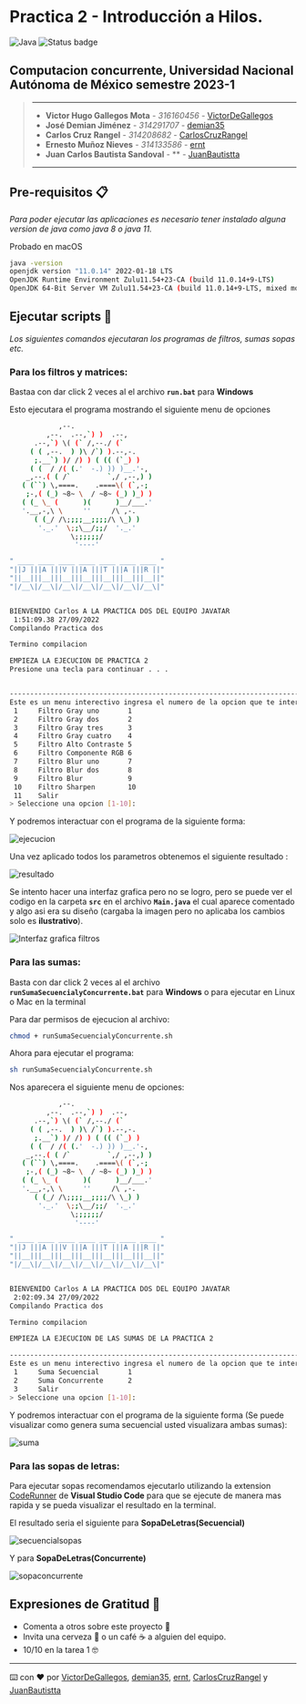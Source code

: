 # Practica 2 - Introducción a Hilos.

![Java](https://img.shields.io/badge/java-%23ED8B00.svg?style=for-the-badge&logo=java&logoColor=white) ![Status badge](https://img.shields.io/badge/status-%20terminado-green?style=for-the-badge)

## Computacion concurrente, Universidad Nacional Autónoma de México semestre 2023-1

> ---
>
> * **Victor Hugo Gallegos Mota** - *316160456* - [VictorDeGallegos](https://github.com/VictorDeGallegos)
> * **José Demian Jiménez** - *314291707* - [demian35](https://github.com/demian35)
> * **Carlos Cruz Rangel** - *314208682* - [CarlosCruzRangel](https://github.com/CarlosCruzRangel)
> * **Ernesto Muñoz Nieves** - *314133586* - [ernt](https://github.com/ernt)
> * **Juan Carlos Bautista Sandoval** - ** - [JuanBautistta](https://github.com/JuanBautistta)
>
>
>
> ---


## Pre-requisitos 📋

*Para poder ejecutar las aplicaciones es necesario tener instalado alguna version de java como java 8 o java 11.*

Probado en macOS

```bash
java -version
openjdk version "11.0.14" 2022-01-18 LTS
OpenJDK Runtime Environment Zulu11.54+23-CA (build 11.0.14+9-LTS)
OpenJDK 64-Bit Server VM Zulu11.54+23-CA (build 11.0.14+9-LTS, mixed mode)
```

## Ejecutar scripts 🚀

*Los siguientes comandos ejecutaran los programas de filtros, sumas sopas etc.*

### Para los filtros y matrices:

Bastaa con dar click 2 veces al el archivo **`run.bat`** para **Windows**

Esto ejecutara el programa mostrando el siguiente menu de opciones

```bash
            ,--.
         ,--.  .--,`) )  .--,
      .--,`) \( (` /,--./ (`
     ( ( ,--.  ) )\ /`) ).--,-.
      ;.__`) )/ /) ) ( (( (`_) )
     ( (  / /( (.'  -.) )) )__.'-,
    _,--.( ( /`         `,/ ,--,) )
   ( (``) \,====.    .====\( (`,-;
    ;-,( (_) ~8~ \  / ~8~ (_) )_) )
   ( (_ \_ (      )(      )__/___.'
   '.__,-,\ \     ''     /\ ,-.
      ( (_/ /\;;;;__;;;;/\ \_) )
       '._.'  \;;\__/;;/  '._.'
               \;;;;;;/
                '----'

" ____ ____ ____ ____ ____ ____ ____ "
"||J |||A |||V |||A |||T |||A |||R ||"
"||__|||__|||__|||__|||__|||__|||__||"
"|/__\|/__\|/__\|/__\|/__\|/__\|/__\|"


BIENVENIDO Carlos A LA PRACTICA DOS DEL EQUIPO JAVATAR
 1:51:09.38 27/09/2022
Compilando Practica dos

Termino compilacion

EMPIEZA LA EJECUCION DE PRACTICA 2
Presione una tecla para continuar . . .


------------------------------------------------------------------------------
Este es un menu interectivo ingresa el numero de la opcion que te interese.
 1     Filtro Gray uno       1
 2     Filtro Gray dos       2
 3     Filtro Gray tres      3
 4     Filtro Gray cuatro    4
 5     Filtro Alto Contraste 5
 6     Filtro Componente RGB 6
 7     Filtro Blur uno       7
 8     Filtro Blur dos       8
 9     Filtro Blur           9
 10    Filtro Sharpen        10
 11    Salir
> Seleccione una opcion [1-10]:

```

Y podremos interactuar con el programa de la siguiente forma:

![ejecucion](https://user-images.githubusercontent.com/41756950/192454835-e8c9200a-15cc-4daa-8952-8d569182662c.png)

Una vez aplicado todos los parametros obtenemos el siguiente resultado :

![resultado](https://user-images.githubusercontent.com/41756950/192456548-3b506eee-f3c3-4a06-998f-40ca6b2031e8.png)


Se intento hacer una interfaz grafica pero no se logro, pero se puede ver el codigo en la carpeta **`src`** en el archivo **`Main.java`** el cual aparece comentado y algo asi era su diseño (cargaba la imagen pero no aplicaba los cambios solo es **ilustrativo**).

![Interfaz grafica filtros](https://user-images.githubusercontent.com/41756950/190452932-1d906a42-cc4e-4feb-a563-aa824f307810.png)

### Para las sumas:
Basta con dar click 2 veces al el archivo **`runSumaSecuencialyConcurrente.bat`** para **Windows** o para ejecutar en Linux o Mac en la terminal

Para dar permisos de ejecucion al archivo:

```bash
chmod + runSumaSecuencialyConcurrente.sh
```

Ahora para ejecutar el programa:

```bash
sh runSumaSecuencialyConcurrente.sh  
```

Nos aparecera el siguiente menu de opciones:

```bash
            ,--.
         ,--.  .--,`) )  .--,
      .--,`) \( (` /,--./ (`
     ( ( ,--.  ) )\ /`) ).--,-.
      ;.__`) )/ /) ) ( (( (`_) )
     ( (  / /( (.'  -.) )) )__.'-,
    _,--.( ( /`         `,/ ,--,) )
   ( (``) \,====.    .====\( (`,-;
    ;-,( (_) ~8~ \  / ~8~ (_) )_) )
   ( (_ \_ (      )(      )__/___.'
   '.__,-,\ \     ''     /\ ,-.
      ( (_/ /\;;;;__;;;;/\ \_) )
       '._.'  \;;\__/;;/  '._.'
               \;;;;;;/
                '----'

" ____ ____ ____ ____ ____ ____ ____ "
"||J |||A |||V |||A |||T |||A |||R ||"
"||__|||__|||__|||__|||__|||__|||__||"
"|/__\|/__\|/__\|/__\|/__\|/__\|/__\|"


BIENVENIDO Carlos A LA PRACTICA DOS DEL EQUIPO JAVATAR
 2:02:09.34 27/09/2022
Compilando Practica dos

Termino compilacion

EMPIEZA LA EJECUCION DE LAS SUMAS DE LA PRACTICA 2

------------------------------------------------------------------------------
Este es un menu interectivo ingresa el numero de la opcion que te interese.
 1     Suma Secuencial       1
 2     Suma Concurrente      2
 3     Salir
> Seleccione una opcion [1-10]:
```

Y podremos interactuar con el programa de la siguiente forma (Se puede visualizar como genera suma secuencial usted visualizara ambas sumas):

![suma](https://user-images.githubusercontent.com/41756950/192457198-af8d1073-5e9f-43c8-bfab-774e5950e0c9.png)

### Para las sopas de letras:
Para ejecutar sopas recomendamos ejecutarlo utilizando la extension [CodeRunner](https://marketplace.visualstudio.com/items?itemName=formulahendry.code-runner) de **Visual Studio Code** para que se ejecute de manera mas rapida y se pueda visualizar el resultado en la terminal.

El resultado seria el siguiente para **SopaDeLetras(Secuencial)**

![secuencialsopas](https://user-images.githubusercontent.com/41756950/192460570-312197e4-6140-432e-ab03-e6a39df7c8a3.png)

Y para **SopaDeLetras(Concurrente)**

![sopaconcurrente](https://user-images.githubusercontent.com/41756950/192460864-49640e90-e323-4469-8927-9d051d8407e2.png)



## Expresiones de Gratitud 🎁

* Comenta a otros sobre este proyecto 📢
* Invita una cerveza 🍺 o un café ☕ a alguien del equipo.
* 10/10 en la tarea 1 🤓

---
⌨️ con ❤️ por  [VictorDeGallegos](https://github.com/VictorDeGallegos), [demian35](https://github.com/demian35), [ernt](https://github.com/ernt), [CarlosCruzRangel](https://github.com/CarlosCruzRangel) y [JuanBautistta](https://github.com/JuanBautistta)